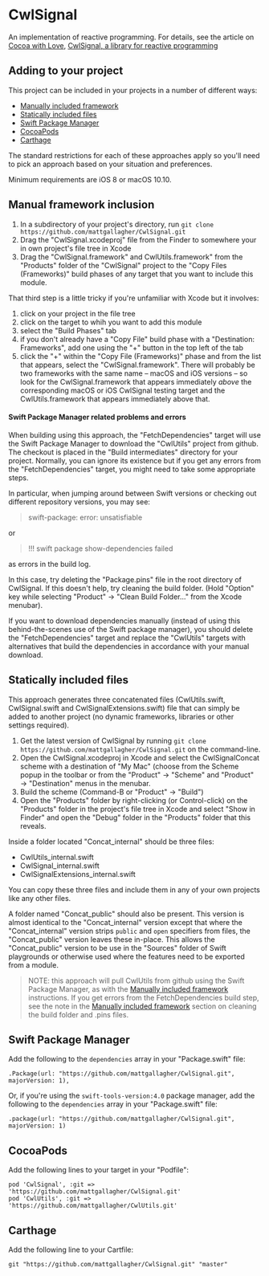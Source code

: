 # CwlSignal

An implementation of reactive programming. For details, see the article on [Cocoa with Love](https://cocoawithlove.com), [CwlSignal, a library for reactive programming](https://cocoawithlove.com/blog/cwlsignal.html)

## Adding to your project

This project can be included in your projects in a number of different ways:
   
   * [Manually included framework](#manual-framework-inclusion)
   * [Statically included files](#statically-included-files)
   * [Swift Package Manager](#swift-package-manager)
   * [CocoaPods](#cocoapods)
   * [Carthage](#carthage)

The standard restrictions for each of these approaches apply so you'll need to pick an approach based on your situation and preferences.

Minimum requirements are iOS 8 or macOS 10.10.

## Manual framework inclusion

1. In a subdirectory of your project's directory, run `git clone https://github.com/mattgallagher/CwlSignal.git`
2. Drag the "CwlSignal.xcodeproj" file from the Finder to somewhere your in own project's file tree in Xcode
3. Drag the "CwlSignal.framework" and CwlUtils.framework" from the "Products" folder of the "CwlSignal" project to the "Copy Files (Frameworks)" build phases of any target that you want to include this module.

That third step is a little tricky if you're unfamiliar with Xcode but it involves:

1. click on your project in the file tree
2. click on the target to whih you want to add this module
3. select the "Build Phases" tab
4. if you don't already have a "Copy File" build phase with a "Destination: Frameworks", add one using the "+" button in the top left of the tab
5. click the "+" within the "Copy File (Frameworks)" phase and from the list that appears, select the "CwlSignal.framework". There will probably be two frameworks with the same name – macOS and iOS versions – so look for the CwlSignal.framework that appears immediately *above* the corresponding macOS or iOS CwlSignal testing target and the CwlUtils.framework that appears immediately above that.

#### Swift Package Manager related problems and errors

When building using this approach, the "FetchDependencies" target will use the Swift Package Manager to download the "CwlUtils" project from github. The checkout is placed in the "Build intermediates" directory for your project. Normally, you can ignore its existence but if you get any errors from the "FetchDependencies" target, you might need to take some appropriate steps.

In particular, when jumping around between Swift versions or checking out different repository versions, you may see:

> swift-package: error: unsatisfiable

or

> !!! swift package show-dependencies failed

as errors in the build log.

In this case, try deleting the "Package.pins" file in the root directory of CwlSignal. If this doesn't help, try cleaning the build folder. (Hold "Option" key while selecting "Product" &rarr; "Clean Build Folder..." from the Xcode menubar).

If you want to download dependencies manually (instead of using this behind-the-scenes use of the Swift package manager), you should delete the "FetchDependencies" target and replace the "CwlUtils" targets with alternatives that build the dependencies in accordance with your manual download.

## Statically included files

This approach generates three concatenated files (CwlUtils.swift, CwlSignal.swift and CwlSignalExtensions.swift) file that can simply be added to another project (no dynamic frameworks, libraries or other settings required).

1. Get the latest version of CwlSignal by running `git clone https://github.com/mattgallagher/CwlSignal.git` on the command-line.
2. Open the CwlSignal.xcodeproj in Xcode and select the CwlSignalConcat scheme with a destination of "My Mac" (choose from the Scheme popup in the toolbar or from the "Product" &rarr; "Scheme" and "Product" &rarr; "Destination" menus in the menubar.
3. Build the scheme (Command-B or "Product" &rarr; "Build")
4. Open the "Products" folder by right-clicking (or Control-click) on the "Products" folder in the project's file tree in Xcode and select "Show in Finder" and open the "Debug" folder in the "Products" folder that this reveals.

Inside a folder located "Concat_internal" should be three files:

* CwlUtils_internal.swift
* CwlSignal_internal.swift
* CwlSignalExtensions_internal.swift

You can copy these three files and include them in any of your own projects like any other files.

A folder named "Concat_public" should also be present. This version is almost identical to the "Concat_internal" version except that where the "Concat_internal" version strips `public` and `open` specifiers from files, the "Concat_public" version leaves these in-place. This allows the "Concat_public" version to be use in the "Sources" folder of Swift playgrounds or otherwise used where the features need to be exported from a module.

> NOTE: this approach will pull CwlUtils from github using the Swift Package Manager, as with the [Manually included framework](#manual-framework-inclusion) instructions. If you get errors from the FetchDependencies build step, see the note in the [Manually included framework](#manual-framework-inclusion) section on cleaning the build folder and .pins files.

## Swift Package Manager

Add the following to the `dependencies` array in your "Package.swift" file:

    .Package(url: "https://github.com/mattgallagher/CwlSignal.git", majorVersion: 1),

Or, if you're using the `swift-tools-version:4.0` package manager, add the following to the `dependencies` array in your "Package.swift" file:

    .package(url: "https://github.com/mattgallagher/CwlSignal.git", majorVersion: 1)

## CocoaPods

Add the following lines to your target in your "Podfile":

    pod 'CwlSignal', :git => 'https://github.com/mattgallagher/CwlSignal.git'
    pod 'CwlUtils', :git => 'https://github.com/mattgallagher/CwlUtils.git'

## Carthage

Add the following line to your Cartfile:

    git "https://github.com/mattgallagher/CwlSignal.git" "master"
